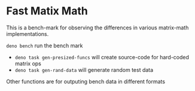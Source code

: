 # Fast Matix Math

This is a bench-mark for observing the differences in various matrix-math implementations.

`deno bench` run the bench mark

- `deno task gen-presized-funcs` will create source-code for hard-coded matrix ops
- `deno task gen-rand-data` will generate random test data

Other functions are for outputing bench data in different formats